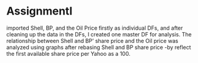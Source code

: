 # AssignmentI
imported Shell, BP, and the Oil Price firstly as individual DFs, and after cleaning up the data in the DFs, I created one master DF for analysis. The relationship between Shell and BP’ share price and the Oil price was analyzed using graphs after rebasing Shell and BP share price -by reflect the first available share price per Yahoo as a 100.
